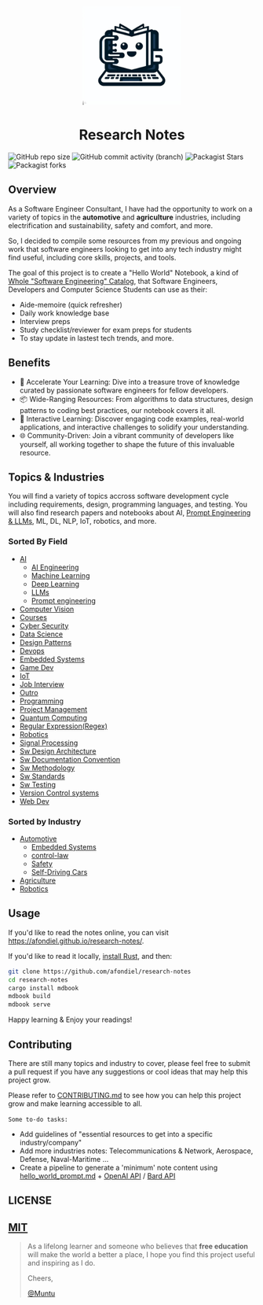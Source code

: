 <p align="center" width="100%">
    <img src="./outro/logo.jpg" width="200" style="border:0px solid #FFFFFF; padding:1px; margin:1px">
</p>

<h1 align="center" width="100%"> Research Notes</h1>

![GitHub repo size](https://img.shields.io/github/repo-size/afondiel/research-notes) ![GitHub commit activity (branch)](https://img.shields.io/github/commit-activity/t/afondiel/research-notes/master) ![Packagist Stars](https://img.shields.io/github/stars/afondiel/research-notes.svg) ![Packagist forks](https://img.shields.io/github/forks/afondiel/research-notes.svg) 

## Overview

As a Software Engineer Consultant, I have had the opportunity to work on a variety of topics in the **automotive** and **agriculture** industries, including electrification and sustainability, safety and comfort, and more.

So, I decided to compile some resources from my previous and ongoing work that software engineers looking to get into any tech industry might find useful, including core skills, projects, and tools.

The goal of this project is to create a "Hello World" Notebook, a kind of [Whole "Software Engineering" Catalog](https://en.wikipedia.org/wiki/Whole_Earth_Catalog), that Software Engineers, Developers and Computer Science Students can use as their:  
- Aide-memoire (quick refresher)
- Daily work knowledge base
- Interview preps
- Study checklist/reviewer for exam preps for students
- To stay update in lastest tech trends, and more.

## Benefits

- 🚀 Accelerate Your Learning: Dive into a treasure trove of knowledge curated by passionate software engineers for fellow developers.
- 📦 Wide-Ranging Resources: From algorithms to data structures, design patterns to coding best practices, our notebook covers it all.
- 📝 Interactive Learning: Discover engaging code examples, real-world applications, and interactive challenges to solidify your understanding.
- 🌐 Community-Driven: Join a vibrant community of developers like yourself, all working together to shape the future of this invaluable resource.


## Topics & Industries

You will find a variety of topics accross software development cycle including requirements, design, programming languages, and testing. You will also find research papers and notebooks about AI, [Prompt Engineering & LLMs](https://github.com/afondiel/ChatGPT-Prompt-Engineering-DeepLearningAI), ML, DL, NLP, IoT, robotics, and more.

### Sorted By Field

- [AI](https://github.com/afondiel/research-notes/tree/master/ai)
  - [AI Engineering](https://github.com/afondiel/research-notes/tree/master/ai/ai-engineering-notes)
  - [Machine Learning](https://github.com/afondiel/research-notes/tree/master/ai/ml-notes)
  - [Deep Learning](https://github.com/afondiel/research-notes/tree/master/ai/deep-learning-notes)
  - [LLMs](https://github.com/afondiel/research-notes/tree/master/ai/llm-notes)
  - [Prompt engineering](https://github.com/afondiel/research-notes/tree/master/ai/prompt-engineering-notes)
- [Computer Vision](https://github.com/afondiel/research-notes/tree/master/computer-vision-notes)
- [Courses](https://github.com/afondiel/research-notes/tree/master/control-law)
- [Cyber Security](https://github.com/afondiel/research-notes/tree/master/courses)
- [Data Science](https://github.com/afondiel/research-notes/tree/master/datascience-notes)
- [Design Patterns](https://github.com/afondiel/research-notes/tree/master/design-patterns-notes)
- [Devops](https://github.com/afondiel/research-notes/tree/master/devops-notes)
- [Embedded Systems](https://github.com/afondiel/research-notes/tree/master/embedded-systems)
- [Game Dev](https://github.com/afondiel/research-notes/tree/master/gamedev-notes)
- [IoT](https://github.com/afondiel/research-notes/tree/master/iot)
- [Job Interview](https://github.com/afondiel/research-notes/tree/master/job-interview-notes)
- [Outro](https://github.com/afondiel/research-notes/tree/master/outro)
- [Programming](https://github.com/afondiel/research-notes/tree/master/programming)
- [Project Management](https://github.com/afondiel/research-notes/tree/master/project-management)
- [Quantum Computing](https://github.com/afondiel/research-notes/tree/master/quantum-computing)
- [Regular Expression(Regex)](https://github.com/afondiel/research-notes/tree/master/regex-notes)
- [Robotics](https://github.com/afondiel/research-notes/tree/master/robotics)
- [Signal Processing](https://github.com/afondiel/research-notes/tree/master/signal-processing)
- [Sw Design Architecture](https://github.com/afondiel/research-notes/tree/master/sw-design-architecture)
- [Sw Documentation Convention](https://github.com/afondiel/research-notes/tree/master/sw-documentation-convention)
- [Sw Methodology](https://github.com/afondiel/research-notes/tree/master/sw-methodology)
- [Sw Standards](https://github.com/afondiel/research-notes/tree/master/sw-standards)
- [Sw Testing](https://github.com/afondiel/research-notes/tree/master/sw-testing)
- [Version Control systems](https://github.com/afondiel/research-notes/tree/master/vcs)
- [Web Dev](https://github.com/afondiel/research-notes/tree/master/web)

### Sorted by Industry

- [Automotive](https://github.com/afondiel/research-notes/tree/master/automotive)
  - [Embedded Systems](https://github.com/afondiel/research-notes/tree/master/embedded-systems)
  - [control-law](https://github.com/afondiel/research-notes/tree/master/control-law)
  - [Safety](https://github.com/afondiel/research-notes/tree/master/automotive/safety)
  - [Self-Driving Cars](https://github.com/afondiel/research-notes/tree/master/automotive/self-driving)
- [Agriculture](https://github.com/afondiel/research-notes/tree/master/agriculture)
- [Robotics](https://github.com/afondiel/research-notes/tree/master/robotics)

## Usage

If you'd like to read the notes online, you can visit https://afondiel.github.io/research-notes/.

If you'd like to read it locally, [install Rust](https://www.rust-lang.org/tools/install), and then:

```bash
git clone https://github.com/afondiel/research-notes
cd research-notes
cargo install mdbook
mdbook build
mdbook serve
```

Happy learning & Enjoy your readings!

## Contributing

There are still many topics and industry to cover, please feel free to submit a pull request if you have any suggestions or cool ideas that may help this project grow.

Please refer to [CONTRIBUTING.md](./CONTRIBUTING.md) to see how you can help this project grow and make learning accessible to all.


`Some to-do tasks:`

- Add guidelines of "essential resources to get into a specific industry/company"
- Add more industries notes: Telecommunications & Network, Aerospace, Defense, Naval-Maritime ...
- Create a pipeline to generate a 'minimum' note content using [hello_world_prompt.md](./hello_world_prompt.md) + [OpenAI API](https://openai.com/blog/openai-api) / [Bard API ](https://www.googlecloudcommunity.com/gc/AI-ML/Google-Bard-API/m-p/538517#M1526)  

## LICENSE

[MIT](https://en.wikipedia.org/wiki/MIT_License)
--

>As a lifelong learner and someone who believes that **free education** will make the world a better a place, I hope you find this project useful and inspiring as I do.
>
>Cheers,
>
>[@Muntu](https://github.com/afondiel)


